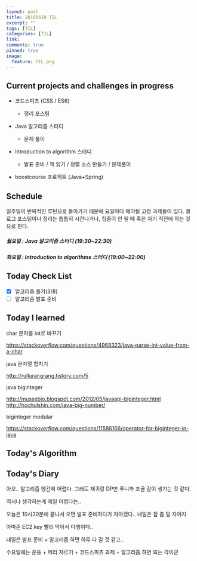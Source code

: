 ```yaml
---
layout: post
title: 20180618 TIL
excerpt: ""
tags: [TIL]
categories: [TIL]
link:
comments: true
pinned: true
image:
  feature: TIL.png
---
```


## Current projects and challenges in progress

- 코드스피츠 (CSS / ES6)

  - 정리 포스팅

- Java 알고리즘 스터디 

  - 문제 풀이

- Introduction to algorithm 스터디

  - 발표 준비 / 책 읽기 / 정렬 소스 만들기 / 문제풀이

- boostcourse 프로젝트 (Java+Spring)

  

## Schedule

일주일이 반복적인 루틴으로 돌아가기 때문에 요일마다 해야될 고정 과제들이 있다. 블로그 포스팅이나 정리는 틈틈히 시간나거나, 집중이 안 될 때 혹은 자기 직전에 하는 것으로 한다.

##### 월요일 : Java 알고리즘 스터디  (19:30~22:30)

##### 화요일 : Introduction to algorithms 스터디 (19:00~22:00)

## Today Check List

- [x] 알고리즘 풀기(3/8)
- [ ] 알고리즘 발표 준비

## Today I learned

char 문자를 int로 바꾸기

https://stackoverflow.com/questions/4968323/java-parse-int-value-from-a-char

java 문자열 합치기

http://rullurangrang.tistory.com/5

java biginteger

http://mussebio.blogspot.com/2012/05/javaapi-biginteger.html
http://hochulshin.com/java-big-number/

biginteger modular

https://stackoverflow.com/questions/11586166/operator-for-biginteger-in-java



## Today's Algorithm



## Today's Diary

아오.. 알고리즘 엥간히 어렵다. 그래도 재귀랑 DP만 푸니까 조금 감이 생기는 것 같다.

역시나 생각하는게 제일 어렵다는.. 

오늘은 10시30분에 끝나서 오면 발표 준비하다가 자야겠다.. 내일은 잠 좀 덜 자야지

아마존 EC2 key 빨리 막아서 다행이다..

내일은 발표 준비 + 알고리즘 하면 하루 다 갈 것 같고..

수요일에는 운동 + 머리 자르기 + 코드스피츠 과제 + 알고리즘 하면 되는 각이군